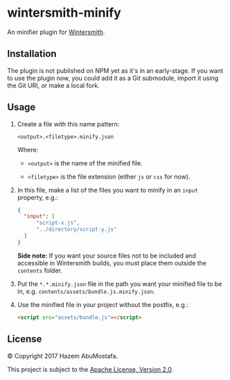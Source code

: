 # wintersmith-minify

An minifier plugin for [Wintersmith](https://github.com/jnordberg/wintersmith).


Installation
------------

The plugin is not published on NPM yet as it's in an early-stage. If you want to use the plugin now, you could add it as a Git submodule, import it using the Git URI, or make a local fork.


Usage
-----

1.  Create a file with this name pattern:
    
    ```shell
    <output>.<filetype>.minify.json
    ```
    
    Where:
    
      * `<output>` is the name of the minified file.
        
      * `<filetype>` is the file extension (either `js` or `css` for now).


2.  In this file, make a list of the files you want to minify in an `input` property, e.g.:
    
    ```json
    {
      "input": [
          "script-x.js",
          "../directory/script-y.js"
      ]
    }
    ```
    
    **Side note:** If you want your source files not to be included and accessible in Wintersmith builds, you must place them outside the `contents` folder.


3.  Put the `*.*.minify.json` file in the path you want your minified file to be in, e.g. `contents/assets/bundle.js.minify.json`.


4.  Use the minified file in your project without the postfix, e.g.:
    ```html
    <script src="assets/bundle.js"></script>
    ```


License
-------

&copy; Copyright 2017 Hazem AbuMostafa.

This project is subject to the [Apache License, Version 2.0](http://apache.org/licenses/LICENSE-2.0.html).
